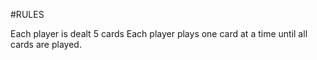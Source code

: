 #RULES

Each player is dealt 5 cards
Each player plays one card at a time until all cards are played.